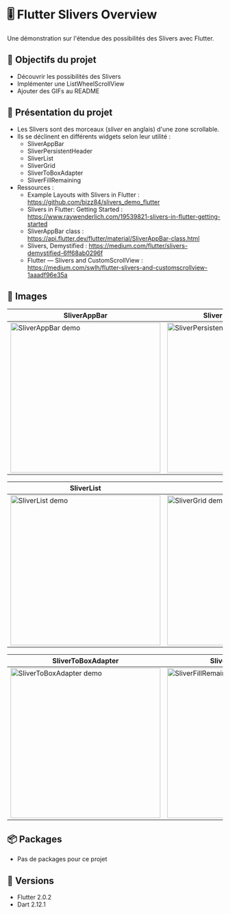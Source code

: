# :level_slider: Flutter Slivers Overview

Une démonstration sur l'étendue des possibilités des Slivers avec Flutter.

## :rocket: Objectifs du projet

* Découvrir les possibilités des Slivers
* Implémenter une ListWheelScrollView
* Ajouter des GIFs au README

## :dart: Présentation du projet

* Les Slivers sont des morceaux (*sliver* en anglais) d'une zone scrollable.
* Ils se déclinent en différents widgets selon leur utilité :   
   * SliverAppBar
   * SliverPersistentHeader
   * SliverList
   * SliverGrid
   * SliverToBoxAdapter
   * SliverFillRemaining
* Ressources :   
   * Example Layouts with Slivers in Flutter : https://github.com/bizz84/slivers_demo_flutter
   * Slivers in Flutter: Getting Started : https://www.raywenderlich.com/19539821-slivers-in-flutter-getting-started
   * SliverAppBar class : https://api.flutter.dev/flutter/material/SliverAppBar-class.html
   * Slivers, Demystified : https://medium.com/flutter/slivers-demystified-6ff68ab0296f
   * Flutter — Slivers and CustomScrollView : https://medium.com/swlh/flutter-slivers-and-customscrollview-1aaadf96e35a

## :iphone: Images

SliverAppBar | SliverPersistentHeader
------------- | -------------
<img width="350" alt="SliverAppBar demo" src="https://user-images.githubusercontent.com/41048008/111867775-7f4f9400-8976-11eb-8faa-5f8dd574476b.gif"> | <img width="350" alt="SliverPersistentHeader demo" src="https://user-images.githubusercontent.com/41048008/111868089-2c76dc00-8978-11eb-90f9-b8a140e837f7.gif">

SliverList | SliverGrid
------------- | -------------
<img width="350" alt="SliverList demo" src="https://user-images.githubusercontent.com/41048008/111868207-ec642900-8978-11eb-951e-6e6632f1e9e5.gif"> | <img width="350" alt="SliverGrid demo" src="https://user-images.githubusercontent.com/41048008/111868295-6f857f00-8979-11eb-95de-58246d248ae8.gif">

SliverToBoxAdapter | SliverFillRemaining
------------- | -------------
<img width="350" alt="SliverToBoxAdapter demo" src="https://user-images.githubusercontent.com/41048008/111868337-aa87b280-8979-11eb-8df2-d4087a74700b.gif"> | <img width="350" alt="SliverFillRemaining demo" src="https://user-images.githubusercontent.com/41048008/111868456-37cb0700-897a-11eb-9f5b-86315e39f188.gif">


## :package: Packages

* Pas de packages pour ce projet

## :pushpin: Versions

* Flutter 2.0.2
* Dart 2.12.1
